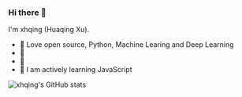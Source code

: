 ### Hi there 👋

I'm xhqing (Huaqing Xu).

- 🍒 Love open source, Python, Machine Learing and Deep Learning
- 🍉 
- 🧐 
- 🍋 I am actively learning JavaScript

![xhqing's GitHub stats](https://github-readme-stats-eight-plum-27.vercel.app/api?username=xhqing&show_icons=true&theme=radical)


